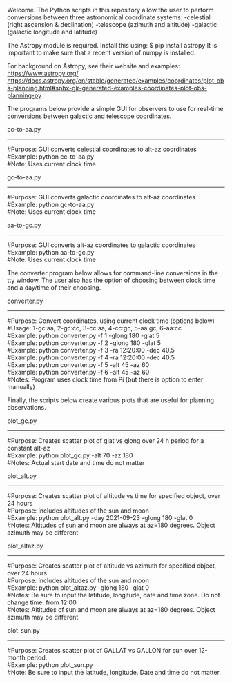 Welcome.  The Python scripts in this repository allow the user to perform conversions between three astronomical coordinate systems:
-celestial (right ascension & declination)
-telescope (azimuth and altitude)
-galactic (galactic longitude and latitude)

The Astropy module is required.  Install this using:
$ pip install astropy
It is important to make sure that a recent version of numpy is installed.

For background on Astropy, see their website and examples:
https://www.astropy.org/
https://docs.astropy.org/en/stable/generated/examples/coordinates/plot_obs-planning.html#sphx-glr-generated-examples-coordinates-plot-obs-planning-py


The programs below provide a simple GUI for observers to use for real-time conversions between galactic and telescope coordinates.

cc-to-aa.py
****************************
#Purpose:   GUI converts celestial coordinates to alt-az coordinates    
#Example:   python cc-to-aa.py    
#Note:      Uses current clock time    

gc-to-aa.py
****************************
#Purpose:   GUI converts galactic coordinates to alt-az coordinates    
#Example:   python gc-to-aa.py    
#Note:      Uses current clock time    

aa-to-gc.py
****************************
#Purpose:   GUI converts alt-az coordinates to galactic coordinates
#Example:   python aa-to-gc.py    
#Note:      Uses current clock time 

The converter program below allows for command-line conversions in the tty window. 
The user also has the option of choosing between clock time and a day/time of their choosing.

converter.py
****************************
#Purpose:    Convert coordinates, using current clock time (options below)    
#Usage:      1-gc:aa, 2-gc:cc, 3-cc:aa, 4-cc:gc, 5-aa:gc, 6-aa:cc    
#Example:    python converter.py -f 1 -glong 180 -glat 5    
#Example:    python converter.py -f 2 -glong 180 -glat 5    
#Example:    python converter.py -f 3 -ra 12:20:00 -dec 40.5    
#Example:    python converter.py -f 4 -ra 12:20:00 -dec 40.5    
#Example:    python converter.py -f 5 -alt 45 -az 60    
#Example:    python converter.py -f 6 -alt 45 -az 60    
#Notes:      Program uses clock time from Pi (but there is option to enter manually)    

Finally, the scripts below create various plots that are useful for planning observations.

plot_gc.py
****************************
#Purpose:    Creates scatter plot of glat vs glong over 24 h period for a constant alt-az    
#Example:    python plot_gc.py -alt 70 -az 180    
#Notes:      Actual start date and time do not matter    

plot_alt.py
****************************
#Purpose:    Creates scatter plot of altitude vs time for specified object, over 24 hours    
#Purpose:    Includes altitudes of the sun and moon    
#Example:    python plot_alt.py -day 2021-09-23 -glong 180 -glat 0    
#Notes:      Altitudes of sun and moon are always at az=180 degrees. Object azimuth may be different    

plot_altaz.py
****************************
#Purpose:    Creates scatter plot of altitude vs azimuth for specified object, over 24 hours    
#Purpose:    Includes altitudes of the sun and moon    
#Example:    python plot_altaz.py -glong 180 -glat 0    
#Notes:      Be sure to input the latitude, longitude, date and time zone.  Do not change time. from 12:00    
#Notes:      Altitudes of sun and moon are always at az=180 degrees. Object azimuth may be different    

plot_sun.py
****************************
#Purpose:   Creates scatter plot of GALLAT vs GALLON for sun over 12-month period.    
#Example:   python plot_sun.py    
#Note:      Be sure to input the latitude, longitude. Date and time do not matter.    

